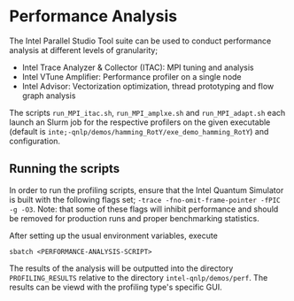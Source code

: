 # Performance Analysis

The Intel Parallel Studio Tool suite can be used to conduct performance analysis at different levels of granularity;

- Intel Trace Analyzer & Collector (ITAC): MPI tuning and analysis
- Intel VTune Amplifier: Performance profiler on a single node
- Intel Advisor: Vectorization optimization, thread prototyping and flow graph analysis

The scripts `run_MPI_itac.sh`, `run_MPI_amplxe.sh` and `run_MPI_adapt.sh` each launch an Slurm job for the respective profilers on the given executable (default is `inte;-qnlp/demos/hamming_RotY/exe_demo_hamming_RotY`) and configuration.

## Running the scripts
In order to run the profiling scripts, ensure that the Intel Quantum Simulator is built with the following flags set; `-trace -fno-omit-frame-pointer -fPIC -g -O3`. Note: that some of these flags will inhibit performance and should be removed for production runs and proper benchmarking statistics.

After setting up the usual environment variables, execute
```
sbatch <PERFORMANCE-ANALYSIS-SCRIPT>
```

The results of the analysis will be outputted into the directory `PROFILING_RESULTS` relative to the directory `intel-qnlp/demos/perf`. The results can be viewd with the profiling type's specific GUI.